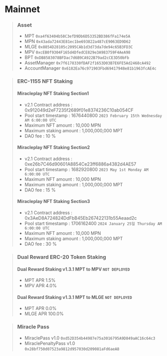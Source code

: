 # Mainnet
>### Asset
> * MPT `0xa4f63404b58C3efD9Db6D53352BD386fFa174e5A`
> * MPN `0x43ada72443E81ec1be693822a487cE9063ED9D62`
> * MLGE `0x8854D28105c2095CAb1d3d73da7de94c65B3FD3C`
> * MPV `0xcEB0f9304F165d4DfedCE829e3A983759F4AeA98`
> * BPT `0xDB8583078BFDac7d6B9CA922B79ad2cCE3D50bFb`
> * AssetManager `0x7f6178330fDAF2f1653D03B7E6FE5Ad2468cA492`
> * AccountManager `0x6182Ea76c971903Fbd69417948e81b1963fcAE4c`

> ### ERC-1155 NFT Staking
> #### Miracleplay NFT Staking Section1
> * v2.1 Contract address : 0x912049d2eF7235f2689f01e8374236C10ab054CF
> * Pool start timestamp : 1676440800 `2023 February 15th Wednesday AM 6:00:00 UTC`
> * Maximum NFT amount : 10,000 MPN
> * Maximum staking amount : 1,000,000,000 MPT
> * DAO fee : 10 %
> #### Miracleplay NFT Staking Section2
> * v2.1 Contract address : 0xe26b7C46d90601A8854Ce23ff6886a4382d4AE57
> * Pool start timestamp : 1682920800 `2023 May 1st Monday AM 6:00:00 UTC`
> * Maximum NFT amount : 10,000 MPN
> * Maximum staking amount : 1,000,000,000 MPT
> * DAO fee : 15 %
> #### Miracleplay NFT Staking Section3
> * v2.1 Contract address : 0x3AeD8A724824DdFbB45Eb267422131b55Aeaad2c
> * Pool start timestamp : 1706162400 `2024 January 25일 Thursday AM 6:00:00 UTC`
> * Maximum NFT amount : 10,000 MPN
> * Maximum staking amount : 1,000,000,000 MPT
> * DAO fee : 30 %

> ### Dual Reward ERC-20 Token Staking
> #### Dual Reward Staking v1.3.1 MPT to MPV `NOT DEPLOYED`
> * MPT APR 1.5%
> * MPV APR 4.0%
> #### Dual Reward Staking v1.3.1 MPT to MLGE `NOT DEPLOYED`
> * MPT APR 0.0%
> * MLGE APR 100.0%

> ### Miracle Pass
> * MiraclePass v1.0 `0xd52D354b44987e75a3016795A9D849aAC16c64c3`
> * MiraclePenaltyPass v1.0 `0x28bf750d07523a9812d957030d209081aFd6aeA8`